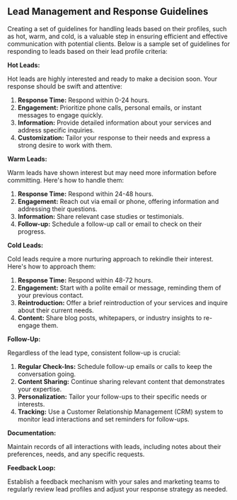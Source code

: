 ## Lead Management and Response Guidelines

Creating a set of guidelines for handling leads based on their profiles, such as hot, warm, and cold, is a valuable step in ensuring efficient and effective communication with potential clients. Below is a sample set of guidelines for responding to leads based on their lead profile criteria:

**Hot Leads:**

Hot leads are highly interested and ready to make a decision soon. Your response should be swift and attentive:

1. **Response Time:** Respond within 0-24 hours.
2. **Engagement:** Prioritize phone calls, personal emails, or instant messages to engage quickly.
3. **Information:** Provide detailed information about your services and address specific inquiries.
4. **Customization:** Tailor your response to their needs and express a strong desire to work with them.

**Warm Leads:**

Warm leads have shown interest but may need more information before committing. Here's how to handle them:

1. **Response Time:** Respond within 24-48 hours.
2. **Engagement:** Reach out via email or phone, offering information and addressing their questions.
3. **Information:** Share relevant case studies or testimonials.
4. **Follow-up:** Schedule a follow-up call or email to check on their progress.

**Cold Leads:**

Cold leads require a more nurturing approach to rekindle their interest. Here's how to approach them:

1. **Response Time:** Respond within 48-72 hours.
2. **Engagement:** Start with a polite email or message, reminding them of your previous contact.
3. **Reintroduction:** Offer a brief reintroduction of your services and inquire about their current needs.
4. **Content:** Share blog posts, whitepapers, or industry insights to re-engage them.

**Follow-Up:**

Regardless of the lead type, consistent follow-up is crucial:

1. **Regular Check-Ins:** Schedule follow-up emails or calls to keep the conversation going.
2. **Content Sharing:** Continue sharing relevant content that demonstrates your expertise.
3. **Personalization:** Tailor your follow-ups to their specific needs or interests.
4. **Tracking:** Use a Customer Relationship Management (CRM) system to monitor lead interactions and set reminders for follow-ups.

**Documentation:**

Maintain records of all interactions with leads, including notes about their preferences, needs, and any specific requests.

**Feedback Loop:**

Establish a feedback mechanism with your sales and marketing teams to regularly review lead profiles and adjust your response strategy as needed.

